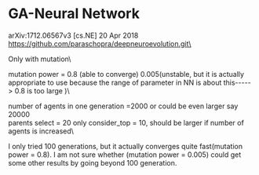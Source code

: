 # GA-Neural Network

arXiv:1712.06567v3 [cs.NE] 20 Apr 2018\
https://github.com/paraschopra/deepneuroevolution.git\

Only with mutation\

mutation power = 0.8 (able to converge) 0.005(unstable, but it is actually appropriate to use because the range of  parameter in NN is about this-----> 0.8 is too large )\

number of agents in one generation =2000 or could be even larger say 20000\
parents select = 20 only consider_top = 10, should be larger if number of agents is increased\

I only tried 100 generations, but it actually converges quite fast(mutation power = 0.8). I am not sure whether (mutation power = 0.005) could get some other results by going beyond 100 generation.



